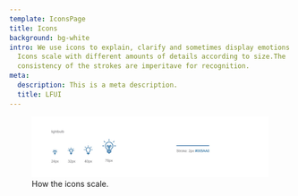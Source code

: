 ```yaml
---
template: IconsPage
title: Icons
background: bg-white
intro: We use icons to explain, clarify and sometimes display emotions ;). Our
  Icons scale with different amounts of details according to size.The
  consistency of the strokes are imperitave for recognition.
meta:
  description: This is a meta description.
  title: LFUI
---
```

<figure class="Image Image__border"><img src="/img/icons.jpg" srcset="undefined 2x" alt=""><figcaption><div class="Image__caption">How the icons scale.</div></figcaption></figure>